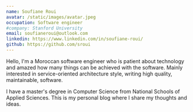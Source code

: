 ```yaml
---
name: Soufiane Roui
avatar: /static/images/avatar.jpeg
occupation: Software engineer
#company: Stanford University
email: soufianeroui@outlook.com
linkedin: https://www.linkedin.com/in/soufiane-roui/
github: https://github.com/sroui
---
```


Hello, I'm a Moroccan software engineer who is patient about technology and amazed how many things can be achieved with the software. Mainly interested in service-oriented architecture style, writing high quality, maintainable, software.

I have a master's degree in Computer Science from National Schools of Applied Sciences. This is my personal blog where I share my thoughts and ideas.